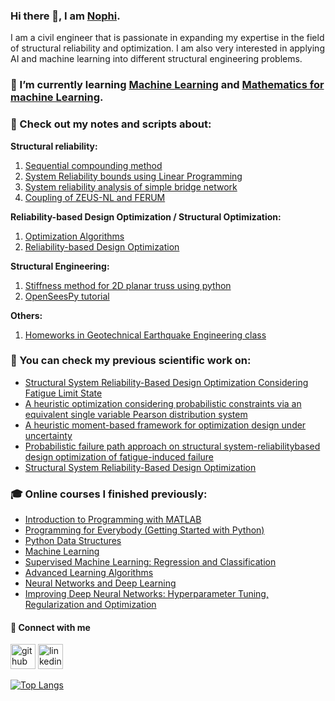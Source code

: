 ### Hi there 👋, I am [Nophi](https://www.linkedin.com/in/nophi-biton/).
I am a civil engineer that is passionate in expanding my expertise in the field of structural reliability and optimization. I am also very interested in applying AI and machine learning into different structural engineering problems.


### 🌱 I’m currently learning [Machine Learning](https://www.coursera.org/learn/machine-learning/home/info) and [Mathematics for machine Learning](https://www.coursera.org/learn/linear-algebra-machine-learning/home/info). 

### 👀 Check out my notes and scripts about:

**Structural reliability:**
1. [Sequential compounding method](https://github.com/nophibiton/sequential-compounding-method/tree/main)
2. [System Reliability bounds using Linear Programming](https://github.com/nophibiton/system-reliability-using-LP)
3. [System reliability analysis of simple bridge network](https://github.com/nophibiton/a-simple-bridge-network-example)
4. [Coupling of ZEUS-NL and FERUM](https://github.com/nophibiton/ZEUS-NL-and-FERUM-coupling)

**Reliability-based Design Optimization / Structural Optimization:**
1. [Optimization Algorithms](https://github.com/nophibiton/optimization-algorithms/tree/main)
2. [Reliability-based Design Optimization](https://github.com/nophibiton/RBDO-Matlab-Double-Loop.git)

**Structural Engineering:**
1. [Stiffness method for 2D planar truss using python](https://github.com/nophibiton/Truss-Analysis-Ten-Bar-Truss/tree/main)
2. [OpenSeesPy tutorial](https://github.com/nophibiton/openseespy-tutorials/tree/main)
   
**Others:**
1. [Homeworks in Geotechnical Earthquake Engineering class](https://github.com/nophibiton/geotechnical-earthquake-engg)


### 📝 You can check my previous scientific work on:
- [Structural System Reliability-Based Design Optimization Considering Fatigue Limit State](https://www.techno-press.org/content/?page=article&journal=sss&volume=33&num=3&ordernum=1)
- [A heuristic optimization considering probabilistic constraints via an equivalent single variable Pearson distribution system](https://doi.org/10.1016/j.asoc.2019.03.021)
- [A heuristic moment-based framework for optimization design under uncertainty](https://doi.org/10.1007/s00366-019-00759-4)
- [Probabilistic failure path approach on structural system-reliabilitybased design optimization of fatigue-induced failure](http://www.tara.tcd.ie/bitstream/handle/2262/103435/submission_358.pdf?sequence=1)
- [Structural System Reliability-Based Design Optimization](http://www.i-asem.org/publication_conf/asem23/4.SS/1.MS/[0109].pdf)

### :mortar_board: Online courses I finished previously:
- [Introduction to Programming with MATLAB](https://coursera.org/share/8d0c99e4ccdb938b4bedaa2b8358a97b)
- [Programming for Everybody (Getting Started with Python)](https://coursera.org/share/50a467079495825ea0e3225e74cf3b34)
- [Python Data Structures](https://coursera.org/share/e3e968b333cb1c9e3b76e56591e81b5d)
- [Machine Learning](https://coursera.org/share/44522c5899e3541c52f460e8a39642e2)
- [Supervised Machine Learning: Regression and Classification](https://coursera.org/share/98ebb0aa4585e60ed57d8cc7eaaa54f5)
- [Advanced Learning Algorithms](https://coursera.org/share/7f040234294485e04d8a3618fbba8cf1)
- [Neural Networks and Deep Learning](https://coursera.org/share/207203c152aa3983b44cc5b9da413b5b)
- [Improving Deep Neural Networks: Hyperparameter Tuning, Regularization and Optimization](https://coursera.org/share/245366a0d3e74c428d8a3629e0c72e2d)

#### 🔗 Connect with me
[<img src='https://cdn.jsdelivr.net/npm/simple-icons@3.0.1/icons/github.svg' alt='github' height='40'>](https://github.com/nophibiton)  [<img src='https://cdn.jsdelivr.net/npm/simple-icons@3.0.1/icons/linkedin.svg' alt='linkedin' height='40'>](https://www.linkedin.com/in/nophi-biton/)  

[![Top Langs](https://github-readme-stats.vercel.app/api/top-langs/?username=nophibiton)](https://github.com/anuraghazra/github-readme-stats)

